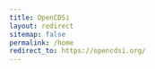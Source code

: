 ```yaml
---
title: OpenCDSi
layout: redirect
sitemap: false
permalink: /home
redirect_to: https://opencdsi.org/
---
```

